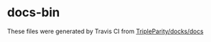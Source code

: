 # docs-bin

These files were generated by Travis CI from [TripleParity/docks/docs](https://github.com/TripleParity/docks/tree/requirements-design/docs)
